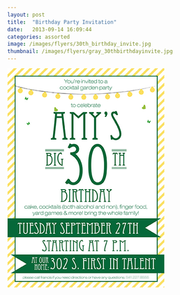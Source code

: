 ```yaml
---
layout: post
title:  "Birthday Party Invitation"
date:   2013-09-14 16:09:44
categories: assorted
image: /images/flyers/30th_birthday_invite.jpg
thumbnail: /images/flyers/gray_30thbirthdayinvite.jpg
---
```

![30th Birthday Invitation][image]

[image]: /images/flyers/30th_birthday_invite.jpg "30th Birthday Invitation"
